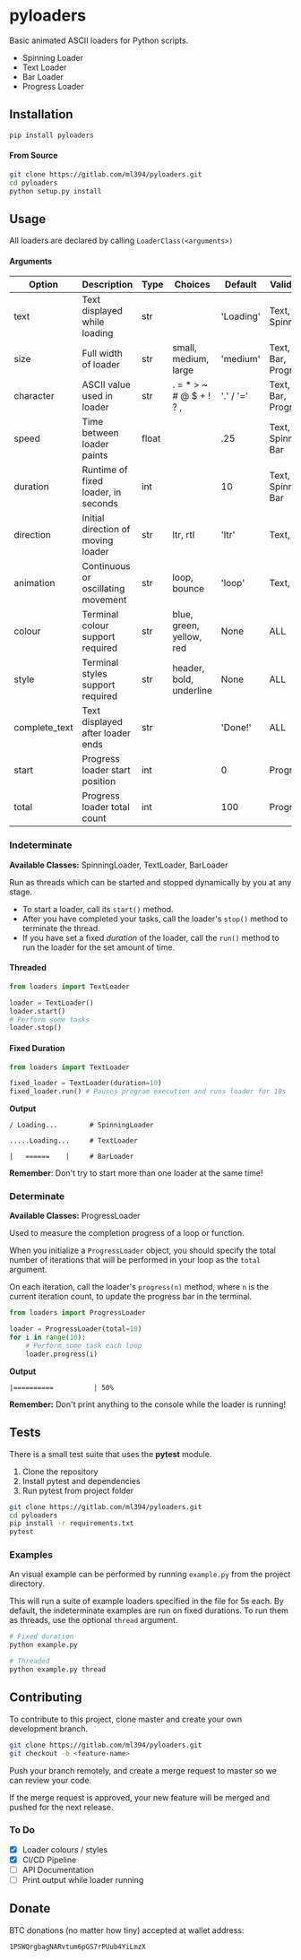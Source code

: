 pyloaders
=========

Basic animated ASCII loaders for Python scripts.

- Spinning Loader
- Text Loader
- Bar Loader
- Progress Loader

## Installation

```bash
pip install pyloaders
```

#### From Source

```bash
git clone https://gitlab.com/ml394/pyloaders.git
cd pyloaders
python setup.py install
```

## Usage

All loaders are declared by calling `LoaderClass(<arguments>)`

#### Arguments

| Option        | Description                         | Type  | Choices                  | Default   | Valid For           |
|---------------|-------------------------------------|-------|--------------------------|-----------|---------------------|
| text          | Text displayed while loading        | str   |                          | 'Loading' | Text, Spinning      |
| size          | Full width of loader                | str   | small, medium, large     | 'medium'  | Text, Bar, Progress |
| character     | ASCII value used in loader          | str   | . = * > ~ # @ $ + ! ? ,  | '.' / '=' | Text, Bar, Progress |
| speed         | Time between loader paints          | float |                          | .25       | Text, Spinning, Bar |
| duration      | Runtime of fixed loader, in seconds | int   |                          | 10        | Text, Spinning, Bar |
| direction     | Initial direction of moving loader  | str   | ltr, rtl                 | 'ltr'     | Text, Bar           |
| animation     | Continuous or oscillating movement  | str   | loop, bounce             | 'loop'    | Text, Bar           |
| colour        | Terminal colour support required    | str   | blue, green, yellow, red | None      | ALL                 |
| style         | Terminal styles support required    | str   | header, bold, underline  | None      | ALL                 |
| complete_text | Text displayed after loader ends    | str   |                          | 'Done!'   | ALL                 |
| start         | Progress loader start position      | int   |                          | 0         | Progress            |
| total         | Progress loader total count         | int   |                          | 100       | Progress            |

### Indeterminate

**Available Classes:** SpinningLoader, TextLoader, BarLoader

Run as threads which can be started and stopped dynamically by you at any stage.
- To start a loader, call its `start()` method.
- After you have completed your tasks, call the loader's `stop()` method to terminate the thread.
- If you have set a fixed _duration_ of the loader, call the `run()` method to run the loader for the set amount of time.

#### Threaded
```python
from loaders import TextLoader

loader = TextLoader()
loader.start()
# Perform some tasks
loader.stop()
```

#### Fixed Duration
```python
from loaders import TextLoader

fixed_loader = TextLoader(duration=10)
fixed_loader.run() # Pauses program execution and runs loader for 10s
```

**Output**
```
/ Loading...        # SpinningLoader

.....Loading...     # TextLoader

|   ======    |     # BarLoader
```

**Remember**: Don't try to start more than one loader at the same time!

### Determinate

**Available Classes:** ProgressLoader

Used to measure the completion progress of a loop or function.

When you initialize a `ProgressLoader` object, you should specify the total number of iterations that will be performed in your loop as the `total` argument.

On each iteration, call the loader's `progress(n)` method, where `n` is the current iteration count, to update the progress bar in the terminal.

```python
from loaders import ProgressLoader

loader = ProgressLoader(total=10)
for i in range(10):
    # Perform some task each loop
    loader.progress(i)
```

**Output**
```
|==========          | 50%
```

**Remember:** Don't print anything to the console while the loader is running!

## Tests

There is a small test suite that uses the **pytest** module.
1. Clone the repository
2. Install pytest and dependencies
3. Run pytest from project folder

```bash
git clone https://gitlab.com/ml394/pyloaders.git
cd pyloaders
pip install -r requirements.txt
pytest
```

### Examples

An visual example can be performed by running `example.py` from the project directory.

This will run a suite of example loaders specified in the file for 5s each. By default, the indeterminate examples are run on fixed durations. To run them as threads, use the optional `thread` argument.

```bash
# Fixed duration
python example.py

# Threaded
python example.py thread
```

## Contributing

To contribute to this project, clone master and create your own development branch.
```bash
git clone https://gitlab.com/ml394/pyloaders.git
git checkout -b <feature-name>
```

Push your branch remotely, and create a merge request to master so we can review your code.

If the merge request is approved, your new feature will be merged and pushed for the next release.

### To Do

- [x] Loader colours / styles
- [x] CI/CD Pipeline
- [ ] API Documentation
- [ ] Print output while loader running

## Donate

BTC donations (no matter how tiny) accepted at wallet address:

`1PSWQrgbagNARvtum6pGS7rPUub4YiLmzX`
